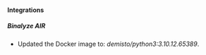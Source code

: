 #### Integrations
##### Binalyze AIR
- Updated the Docker image to: *demisto/python3:3.10.12.65389*.

